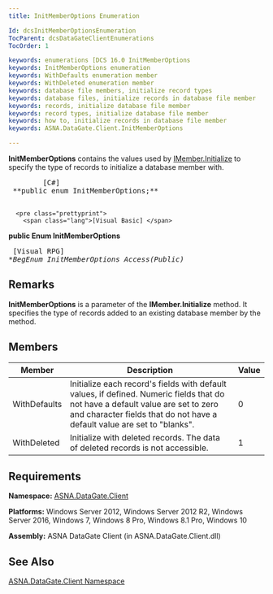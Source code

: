 ```yaml
---
title: InitMemberOptions Enumeration

Id: dcsInitMemberOptionsEnumeration
TocParent: dcsDataGateClientEnumerations
TocOrder: 1

keywords: enumerations [DCS 16.0 InitMemberOptions
keywords: InitMemberOptions enumeration
keywords: WithDefaults enumeration member
keywords: WithDeleted enumeration member
keywords: database file members, initialize record types
keywords: database files, initialize records in database file member
keywords: records, initialize database file member
keywords: record types, initialize database file member
keywords: how to, initialize records in database file member
keywords: ASNA.DataGate.Client.InitMemberOptions

---
```


<span> **InitMemberOptions** </span> contains the values used by [ IMember.Initialize](imember-class-initialize-method.html) to specify the type of records to initialize a database member with. 
<pre class="prettyprint">
        <span class="lang">[C#]</span>
 **public enum InitMemberOptions;** 
      </pre>
      <pre class="prettyprint">
        <span class="lang">[Visual Basic] </span>
 **public Enum InitMemberOptions** 
      </pre>
      <pre class="prettyprint">
        <span class="lang">[Visual RPG]</span>
 **BegEnum InitMemberOptions Access(*Public)** 
      </pre>

## Remarks

**InitMemberOptions** is a parameter of the **IMember.Initialize** method. It specifies the type of records added to an existing database member by the method. 
## Members



| Member | Description | Value |
| ---- | ---- | ---- |
| WithDefaults | Initialize each record's fields with default values, if defined. Numeric fields that do not have a default value are set to zero and character fields that do not have a default value are set to "blanks". | 0 |
| WithDeleted | Initialize with deleted records. The data of deleted records is not accessible. | 1 |



## Requirements

**Namespace:** [ASNA.DataGate.Client](datagate-client-namespace.html) 

**Platforms:** Windows Server 2012, Windows Server 2012 R2, Windows Server 2016, Windows 7, Windows 8 Pro, Windows 8.1 Pro, Windows 10

**Assembly:** ASNA DataGate Client (in ASNA.DataGate.Client.dll)
## See Also


[ASNA.DataGate.Client Namespace](datagate-client-namespace.html)

